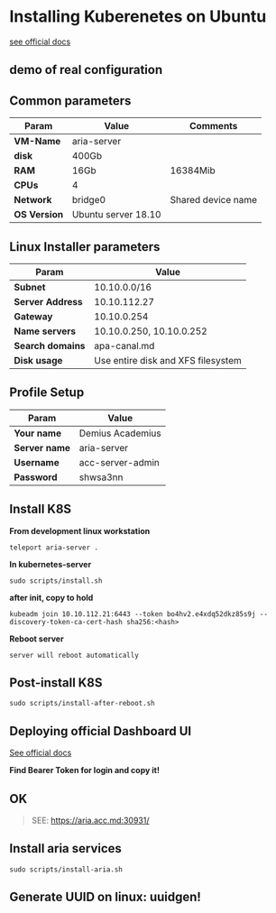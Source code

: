 # Installing Kuberenetes on Ubuntu

[see official docs](https://kubernetes.io/docs/setup/independent/create-cluster-kubeadm/)

## demo of real configuration ##

## Common parameters

Param | Value  | Comments
------|--------|----------
**VM-Name**    | aria-server
**disk**       | 400Gb
**RAM**        | 16Gb    | 16384Mib
**CPUs**       | 4
**Network**    | bridge0 | Shared device name
**OS Version** | Ubuntu server 18.10

## Linux Installer parameters

Param | Value
------|-------    
**Subnet**         | 10.10.0.0/16
**Server Address** | 10.10.112.27
**Gateway**        | 10.10.0.254
**Name servers**   | 10.10.0.250, 10.10.0.252
**Search domains** | apa-canal.md
**Disk usage**     | Use entire disk and XFS filesystem

## Profile Setup

Param | Value
------|------
**Your name**   | Demius Academius
**Server name** | aria-server
**Username**    | acc-server-admin
**Password**    | shwsa3nn

## Install K8S

**From development linux workstation**

    teleport aria-server .

**In kubernetes-server**    

    sudo scripts/install.sh

**after init, copy to hold**

    kubeadm join 10.10.112.21:6443 --token bo4hv2.e4xdq52dkz85s9j --discovery-token-ca-cert-hash sha256:<hash>

**Reboot server**

    server will reboot automatically

## Post-install K8S

    sudo scripts/install-after-reboot.sh

## Deploying official Dashboard UI

[See official docs](https://kubernetes.io/docs/tasks/access-application-cluster/web-ui-dashboard/)

**Find Bearer Token for login and copy it!**

## OK

> SEE: https://aria.acc.md:30931/

## Install aria services

    sudo scripts/install-aria.sh

## Generate UUID on linux: uuidgen!
